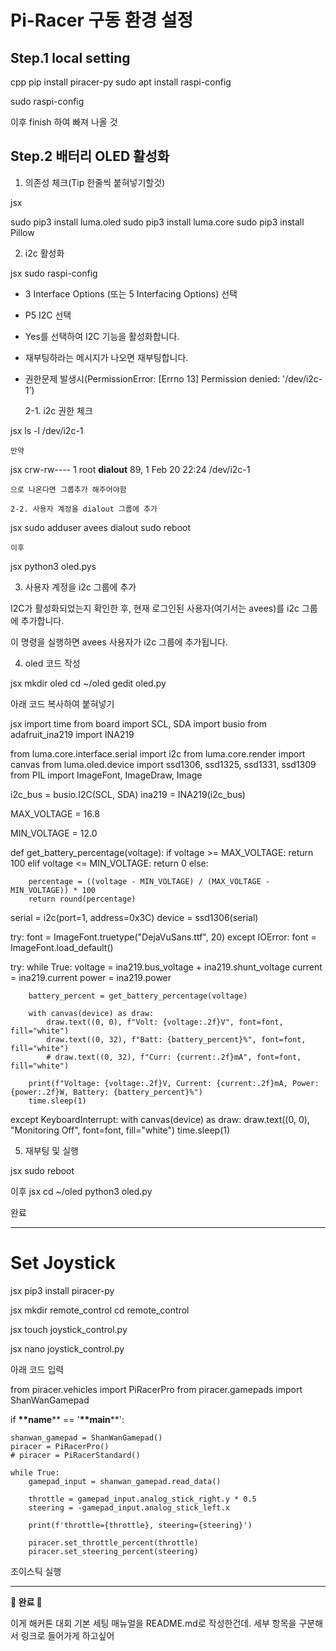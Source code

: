 
# Pi-Racer 구동 환경 설정

## Step.1 local setting

cpp
pip install piracer-py
sudo apt install raspi-config

sudo raspi-config


이후 finish 하여 빠져 나올 것

## Step.2 배터리 OLED 활성화

1. 의존성 체크(Tip 한줄씩 붙혀넣기할것)

jsx

sudo pip3 install luma.oled
sudo pip3 install luma.core
sudo pip3 install Pillow


2. i2c 활성화 

jsx
sudo raspi-config


- 3 Interface Options (또는 5 Interfacing Options) 선택
- P5 I2C 선택
- Yes를 선택하여 I2C 기능을 활성화합니다.
- 재부팅하라는 메시지가 나오면 재부팅합니다.

- 권한문제 발생시(PermissionError: [Errno 13] Permission denied: '/dev/i2c-1’)
    
    2-1. i2c 권한 체크
    
    
jsx
    ls -l /dev/i2c-1

    
    만약
    
    
jsx
    crw-rw---- 1 root **dialout** 89, 1 Feb 20 22:24 /dev/i2c-1

    
    으로 나온다면 그룹추가 해주어야함
    
    2-2. 사용자 계정을 dialout 그룹에 추가
    
    
jsx
    sudo adduser avees dialout
    sudo reboot

    
    이후
    
    
jsx
    python3 oled.pys

    
3. 사용자 계정을 i2c 그룹에 추가

I2C가 활성화되었는지 확인한 후, 현재 로그인된 사용자(여기서는 avees)를 i2c 그룹에 추가합니다.

이 명령을 실행하면 avees 사용자가 i2c 그룹에 추가됩니다.

4. oled 코드 작성

jsx
mkdir oled
cd ~/oled
gedit oled.py


아래 코드 복사하여 붙혀넣기

jsx
import time
from board import SCL, SDA
import busio
from adafruit_ina219 import INA219

from luma.core.interface.serial import i2c
from luma.core.render import canvas
from luma.oled.device import ssd1306, ssd1325, ssd1331, ssd1309
from PIL import ImageFont, ImageDraw, Image

i2c_bus = busio.I2C(SCL, SDA)
ina219 = INA219(i2c_bus)

MAX_VOLTAGE = 16.8

MIN_VOLTAGE = 12.0

def get_battery_percentage(voltage):
    if voltage >= MAX_VOLTAGE:
        return 100
    elif voltage <= MIN_VOLTAGE:
        return 0
    else:

        percentage = ((voltage - MIN_VOLTAGE) / (MAX_VOLTAGE - MIN_VOLTAGE)) * 100
        return round(percentage)

serial = i2c(port=1, address=0x3C) 
device = ssd1306(serial)

try:
    font = ImageFont.truetype("DejaVuSans.ttf", 20) 
except IOError:
    font = ImageFont.load_default() 

try:
    while True:
        voltage = ina219.bus_voltage + ina219.shunt_voltage
        current = ina219.current
        power = ina219.power

        battery_percent = get_battery_percentage(voltage)

        with canvas(device) as draw:
            draw.text((0, 0), f"Volt: {voltage:.2f}V", font=font, fill="white")
            draw.text((0, 32), f"Batt: {battery_percent}%", font=font, fill="white")
            # draw.text((0, 32), f"Curr: {current:.2f}mA", font=font, fill="white")

        print(f"Voltage: {voltage:.2f}V, Current: {current:.2f}mA, Power: {power:.2f}W, Battery: {battery_percent}%")
        time.sleep(1) 

except KeyboardInterrupt:
    with canvas(device) as draw:
        draw.text((0, 0), "Monitoring Off", font=font, fill="white")
    time.sleep(1)


5. 재부팅 및 실행

jsx
sudo reboot


이후
jsx
cd ~/oled
python3 oled.py

완료

---
# Set Joystick

jsx
pip3 install piracer-py


jsx
mkdir remote_control
cd remote_control


jsx
touch joystick_control.py


jsx
nano joystick_control.py


아래 코드 입력 

from piracer.vehicles import PiRacerPro
from piracer.gamepads import ShanWanGamepad

if __**name__** == '__**main__**':
	
	shanwan_gamepad = ShanWanGamepad()
	piracer = PiRacerPro()
	# piracer = PiRacerStandard()
	
	while True:
	    gamepad_input = shanwan_gamepad.read_data()
	
	    throttle = gamepad_input.analog_stick_right.y * 0.5
	    steering = -gamepad_input.analog_stick_left.x
	
	    print(f'throttle={throttle}, steering={steering}')
	
	    piracer.set_throttle_percent(throttle)
	    piracer.set_steering_percent(steering)


조이스틱 실행


---



**🔧 완료 🔧**

이게 해커톤 대회 기본 세팅 매뉴얼을 README.md로 작성한건데.
세부 항목을 구분해서 링크로 들어가게 하고싶어
